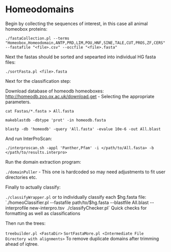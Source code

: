 # Homeodomains

Begin by collecting the sequences of interest, in this case all animal homeobox proteins:

`./fastaCollection.pl --terms "Homeobox,Homeodomain,ANTP,PRD,LIM,POU,HNF,SINE,TALE,CUT,PROS,ZF,CERS" --fastafile "<file>.csv" --occfile "<file>.fasta"`

Next the fastas should be sorted and sepearted into individual HG fasta files:

`./sortFasta.pl <file>.fasta`

Next for the classification step:

Download database of homeodb homeoboxes: http://homeodb.zoo.ox.ac.uk/download.get - Selecting the appropriate parameters.

`cat Fastas/*.fasta > All.fasta`

`makeblastdb -dbtype 'prot' -in homeodb.fasta`

`blastp -db 'homeodb' -query 'All.fasta' -evalue 10e-6 -out All.blast`

And run InterProScan:

`./interproscan.sh -appl 'Panther,Pfam' -i </path/to/All.fasta> -b </path/to/results.interpro>`

Run the domain extraction program:

`./domainPuller` - This one is hardcoded so may need adjustments to fit user directories etc.

Finally to actually classify:

`./classifyWrapper.pl` or to individually classify each $hg.fasta file:
`./homeoClassifier.pl --fastafile path/to/$hg.fasta --blastfile All.blast --interprofile new-interpro.tsv`
`./classifyChecker.pl` Quick checks for formatting as well as classifications

Then run the trees:

`treebuilder.pl <FastaDir>`
`SortFastaMore.pl <Intermediate File Directory with alignments>` To remove duplicate domains after trimming ahead of iqtree.



